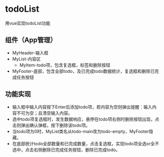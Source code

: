 # todoList
用vue实现todoList功能

## 组件（App管理）
* MyHeader-输入框
* MyList-内容区
  * MyItem-todo项，包含复选框，标签和删除按钮
* MyFooter-底部，包含全部todo，及已完成todo数据统计，复选框和删除已完成任务按钮

## 功能实现
* 输入框中输入内容按下Enter后添加todo项，若内容为空则弹出提醒：输入内容不可为空；且清空输入内容。
* 选中todo项复选框时，发生数据响应，悬停在todo项右侧时删除按钮出现，点击则弹出确认弹框，按下删除该todo项。
* 当todo项为0时，MyList类名从todo-main改为todo-empty，MyFooter隐藏。
* 在底部统计todo全部数量和已完成数量，点击复选框，实现todo项全选or全不选中，点击右侧删除已完成任务按钮，删除已完成todo。
